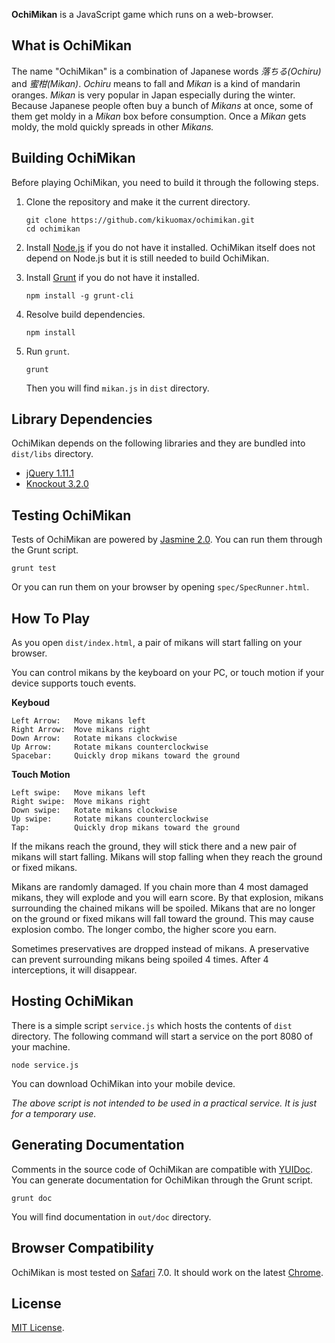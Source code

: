 **OchiMikan** is a JavaScript game which runs on a web-browser.

What is OchiMikan
-----------------

The name "OchiMikan" is a combination of Japanese words *落ちる(Ochiru)* and *蜜柑(Mikan)*.
*Ochiru* means to fall and *Mikan* is a kind of mandarin oranges.
*Mikan* is very popular in Japan especially during the winter.
Because Japanese people often buy a bunch of *Mikans* at once, some of them get moldy in a *Mikan* box before consumption.
Once a *Mikan* gets moldy, the mold quickly spreads in other *Mikans.*

Building OchiMikan
------------------

Before playing OchiMikan, you need to build it through the following steps.

 1. Clone the repository and make it the current directory.

		git clone https://github.com/kikuomax/ochimikan.git
		cd ochimikan

 2. Install [Node.js](http://nodejs.org) if you do not have it installed. OchiMikan itself does not depend on Node.js but it is still needed to build OchiMikan.

 3. Install [Grunt](http://gruntjs.com) if you do not have it installed.

		npm install -g grunt-cli

 4. Resolve build dependencies.

		npm install

 5. Run `grunt`.

		grunt

	Then you will find `mikan.js` in `dist` directory.

Library Dependencies
--------------------

OchiMikan depends on the following libraries and they are bundled into `dist/libs` directory.

 - [jQuery 1.11.1](http://jquery.com)
 - [Knockout 3.2.0](http://knockoutjs.com)

Testing OchiMikan
-----------------

Tests of OchiMikan are powered by [Jasmine 2.0](http://jasmine.github.io/2.0/introduction.html). You can run them through the Grunt script.

	grunt test

Or you can run them on your browser by opening `spec/SpecRunner.html`.

How To Play
-----------

As you open `dist/index.html`, a pair of mikans will start falling on your browser.

You can control mikans by the keyboard on your PC, or touch motion if your device supports touch events.

**Keyboud**

	Left Arrow:   Move mikans left
	Right Arrow:  Move mikans right
	Down Arrow:   Rotate mikans clockwise
	Up Arrow:     Rotate mikans counterclockwise
	Spacebar:     Quickly drop mikans toward the ground

**Touch Motion**

	Left swipe:   Move mikans left
	Right swipe:  Move mikans right
	Down swipe:   Rotate mikans clockwise
	Up swipe:     Rotate mikans counterclockwise
	Tap:          Quickly drop mikans toward the ground

If the mikans reach the ground, they will stick there and a new pair of mikans will start falling. Mikans will stop falling when they reach the ground or fixed mikans.

Mikans are randomly damaged. If you chain more than 4 most damaged mikans, they will explode and you will earn score. By that explosion, mikans surrounding the chained mikans will be spoiled. Mikans that are no longer on the ground or fixed mikans will fall toward the ground. This may cause explosion combo. The longer combo, the higher score you earn.

Sometimes preservatives are dropped instead of mikans. A preservative can prevent surrounding mikans being spoiled 4 times. After 4 interceptions, it will disappear.

Hosting OchiMikan
-----------------

There is a simple script `service.js` which hosts the contents of `dist` directory. The following command will start a service on the port 8080 of your machine.

	node service.js

You can download OchiMikan into your mobile device.

*The above script is not intended to be used in a practical service. It is just for a temporary use.*

Generating Documentation
------------------------

Comments in the source code of OchiMikan are compatible with [YUIDoc](http://yui.github.io/yuidoc/). You can generate documentation for OchiMikan through the Grunt script.

	grunt doc

You will find documentation in `out/doc` directory.

Browser Compatibility
---------------------

OchiMikan is most tested on [Safari](https://www.apple.com/safari/) 7.0. It should work on the latest [Chrome](https://www.google.com/chrome/).

License
-------

[MIT License](http://opensource.org/licenses/MIT).
